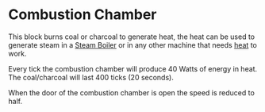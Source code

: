 # Combustion Chamber

This block burns coal or charcoal to generate heat,
the heat can be used to generate steam in a [Steam Boiler](2.2-steam-boiler.md) or in any other machine that needs [heat](../../7-heat.md) to work.

Every tick the combustion chamber will produce 40 Watts of energy in heat. 
The coal/charcoal will last 400 ticks (20 seconds).

When the door of the combustion chamber is open the speed is reduced to half.